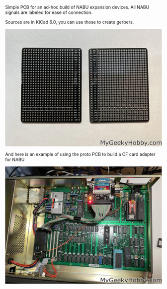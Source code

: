 Simple PCB for an ad-hoc build of NABU expansion devices. All NABU signals are labeled for ease of connection.

Sources are in KiCad 6.0, you can use those to create gerbers.

![ProtoPCB](https://github.com/Kris-Sekula/NABU/blob/main/ProtoPCB/Pictures/ProtoPCB.jpg)

And here is an example of using the proto PCB to build a CF card adapter for NABU

![CF_Adapter](https://github.com/Kris-Sekula/NABU/blob/main/ProtoPCB/Pictures/CF_adapter_usingProto.jpg)
